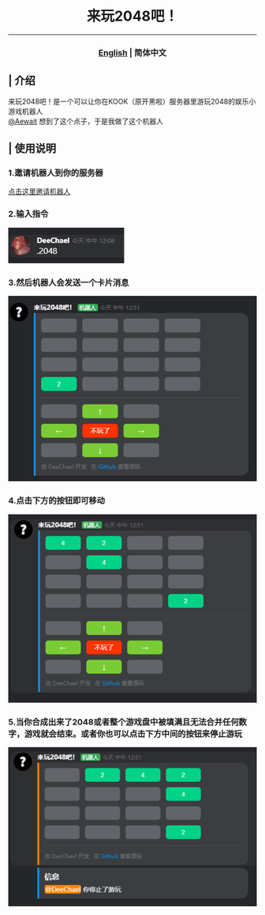 <h1 align="center">来玩2048吧！</h1>

---
<h3 align="center">
  <a href="./README.md">English</a> | 简体中文
</h3>

## | 介绍
来玩2048吧！是一个可以让你在KOOK（原开黑啦）服务器里游玩2048的娱乐小游戏机器人\
[@Aewait](https://github.com/Aewait) 想到了这个点子，于是我做了这个机器人

## | 使用说明
### 1.邀请机器人到你的服务器
[点击这里邀请机器人](https://www.kookapp.cn/app/oauth2/authorize?id=12461&permissions=948736&client_id=5v1cdPtL4K5A-1tp&redirect_uri=&scope=bot)
### 2.输入指令
![图片](./screenshots/1.png)
### 3.然后机器人会发送一个卡片消息
![图片](./screenshots/2.png)
### 4.点击下方的按钮即可移动
![图片](./screenshots/3.png)
### 5.当你合成出来了2048或者整个游戏盘中被填满且无法合并任何数字，游戏就会结束。或者你也可以点击下方中间的按钮来停止游玩
![图片](./screenshots/4.png)